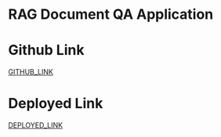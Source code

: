 # RAG Document QA Application

# Github Link

[GITHUB_LINK](https://github.com/rupali-12/EX_29_RAG_PDF_chatBot)

# Deployed Link

[DEPLOYED_LINK](https://ex28ragdocapp-jvuaesigme82sj3f3qzj26.streamlit.app/)

